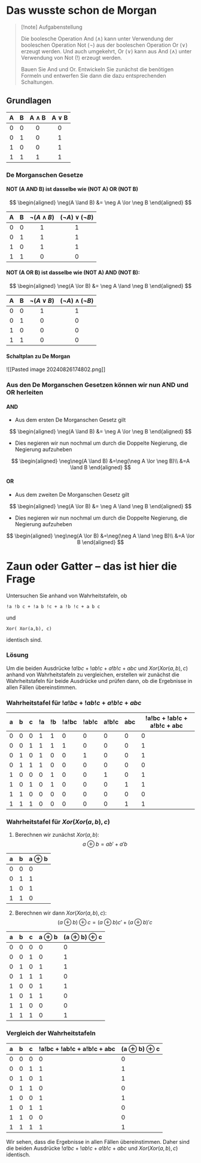 


# Das wusste schon de Morgan

>[!note] Aufgabenstellung
>
>Die boolesche Operation $\text{And } (\land)$ kann unter Verwendung der booleschen Operation $\text{Not } (\neg)$ aus der booleschen Operation $\text{Or } (\lor)$ erzeugt werden. Und auch umgekehrt, $\text{Or } (\lor)$ kann aus $\text{And } (\land)$ unter Verwendung von $\text{Not } (!)$ erzeugt werden.
>
>Bauen Sie $\text{And}$ und $\text{Or}$. Entwickeln Sie zunächst die benötigen Formeln und entwerfen Sie dann die dazu entsprechenden Schaltungen.

## Grundlagen

|  A  |  B  | A $\land$ B | A $\lor$ B |
|:---:|:---:|:-----------:|:----------:|
|  0  |  0  |      0      |     0      |
|  0  |  1  |      0      |     1      |
|  1  |  0  |      0      |     1      |
|  1  |  1  |      1      |     1      |

### De Morganschen Gesetze

#### **NOT (A AND B) ist dasselbe wie (NOT A) OR (NOT B)**
$$
\begin{aligned}
\neg(A \land B) &= \neg A \lor \neg B
\end{aligned}
$$

|  A  |  B  | $\neg(A \land B)$ | $(\neg A) \lor (\neg B)$ |
|:---:|:---:|:-----------------:|:-----------------------:|
|  0  |  0  |        1          |           1             |
|  0  |  1  |        1          |           1             |
|  1  |  0  |        1          |           1             |
|  1  |  1  |        0          |           0             |

#### **NOT (A OR B) ist dasselbe wie (NOT A) AND (NOT B)**:

$$
\begin{aligned}
\neg(A \lor B) &= \neg A \land \neg B
\end{aligned}
$$

|  A  |  B  | $\neg(A \lor B)$ | $(\neg A) \land (\neg B)$ |
|:---:|:---:|:----------------:|:------------------------:|
|  0  |  0  |        1         |            1             |
|  0  |  1  |        0         |            0             |
|  1  |  0  |        0         |            0             |
|  1  |  1  |        0         |            0             |

#### Schaltplan zu De Morgan

![[Pasted image 20240826174802.png]]

### Aus den De Morganschen Gesetzen können wir nun AND und OR herleiten

#### AND

- Aus dem ersten De Morganschen Gesetz gilt

$$
\begin{aligned}
\neg(A \land B) &= \neg A \lor \neg B
\end{aligned}
$$
- Dies negieren wir nun nochmal um durch die Doppelte Negierung, die Negierung aufzuheben

$$
\begin{aligned}
\neg\neg(A \land B) &=\neg(\neg A \lor \neg B)\\
&=A \land B
\end{aligned}
$$

#### OR

- Aus dem zweiten De Morganschen Gesetz gilt

$$
\begin{aligned}
\neg(A \lor B) &= \neg A \land \neg B
\end{aligned}
$$

- Dies negieren wir nun nochmal um durch die Doppelte Negierung, die Negierung aufzuheben

$$
\begin{aligned}
\neg\neg(A \lor B) &=\neg(\neg A \land \neg B)\\
&=A \lor B
\end{aligned}
$$

# Zaun oder Gatter – das ist hier die Frage

Untersuchen Sie anhand von Wahrheitstafeln, ob

```
!a !b c + !a b !c + a !b !c + a b c
```

und

```
Xor( Xor(a,b), c)
```

identisch sind.


### Lösung

Um die beiden Ausdrücke $!a !b c + !a b !c + a !b !c + a b c$ und $Xor(Xor(a, b), c)$ anhand von Wahrheitstafeln zu vergleichen, erstellen wir zunächst die Wahrheitstafeln für beide Ausdrücke und prüfen dann, ob die Ergebnisse in allen Fällen übereinstimmen.

### Wahrheitstafel für $!a !b c + !a b !c + a !b !c + a b c$

| a | b | c | !a | !b | !a!bc | !ab!c | a!b!c | abc | !a!bc + !ab!c + a!b!c + abc |
|---|---|---|----|----|-------|-------|-------|-----|------------------------------|
| 0 | 0 | 0 |  1 |  1 |   0   |   0   |   0   |  0  |             0                |
| 0 | 0 | 1 |  1 |  1 |   1   |   0   |   0   |  0  |             1                |
| 0 | 1 | 0 |  1 |  0 |   0   |   1   |   0   |  0  |             1                |
| 0 | 1 | 1 |  1 |  0 |   0   |   0   |   0   |  0  |             0                |
| 1 | 0 | 0 |  0 |  1 |   0   |   0   |   1   |  0  |             1                |
| 1 | 0 | 1 |  0 |  1 |   0   |   0   |   0   |  1  |             1                |
| 1 | 1 | 0 |  0 |  0 |   0   |   0   |   0   |  0  |             0                |
| 1 | 1 | 1 |  0 |  0 |   0   |   0   |   0   |  1  |             1                |

### Wahrheitstafel für $Xor(Xor(a, b), c)$

1. Berechnen wir zunächst $Xor(a, b)$:
   $$
   a \oplus b = ab' + a'b
   $$

| a | b | a ⊕ b |
|---|---|-------|
| 0 | 0 |   0   |
| 0 | 1 |   1   |
| 1 | 0 |   1   |
| 1 | 1 |   0   |

2. Berechnen wir dann $Xor(Xor(a, b), c)$:
   $$
   (a \oplus b) \oplus c = (a \oplus b)c' + (a \oplus b)'c
   $$

| a | b | c | a ⊕ b | (a ⊕ b) ⊕ c |
|---|---|---|-------|--------------|
| 0 | 0 | 0 |   0   |      0       |
| 0 | 0 | 1 |   0   |      1       |
| 0 | 1 | 0 |   1   |      1       |
| 0 | 1 | 1 |   1   |      0       |
| 1 | 0 | 0 |   1   |      1       |
| 1 | 0 | 1 |   1   |      0       |
| 1 | 1 | 0 |   0   |      0       |
| 1 | 1 | 1 |   0   |      1       |

### Vergleich der Wahrheitstafeln

| a | b | c | !a!bc + !ab!c + a!b!c + abc | (a ⊕ b) ⊕ c |
|---|---|---|-----------------------------|-------------|
| 0 | 0 | 0 |             0               |      0      |
| 0 | 0 | 1 |             1               |      1      |
| 0 | 1 | 0 |             1               |      1      |
| 0 | 1 | 1 |             0               |      0      |
| 1 | 0 | 0 |             1               |      1      |
| 1 | 0 | 1 |             1               |      0      |
| 1 | 1 | 0 |             0               |      0      |
| 1 | 1 | 1 |             1               |      1      |

Wir sehen, dass die Ergebnisse in allen Fällen übereinstimmen. Daher sind die beiden Ausdrücke $!a !b c + !a b !c + a !b !c + a b c$ und $Xor(Xor(a, b), c)$ identisch.